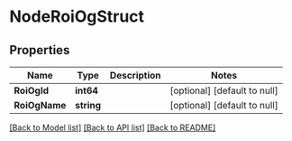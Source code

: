 # NodeRoiOgStruct

## Properties
Name | Type | Description | Notes
------------ | ------------- | ------------- | -------------
**RoiOgId** | **int64** |  | [optional] [default to null]
**RoiOgName** | **string** |  | [optional] [default to null]

[[Back to Model list]](../README.md#documentation-for-models) [[Back to API list]](../README.md#documentation-for-api-endpoints) [[Back to README]](../README.md)


